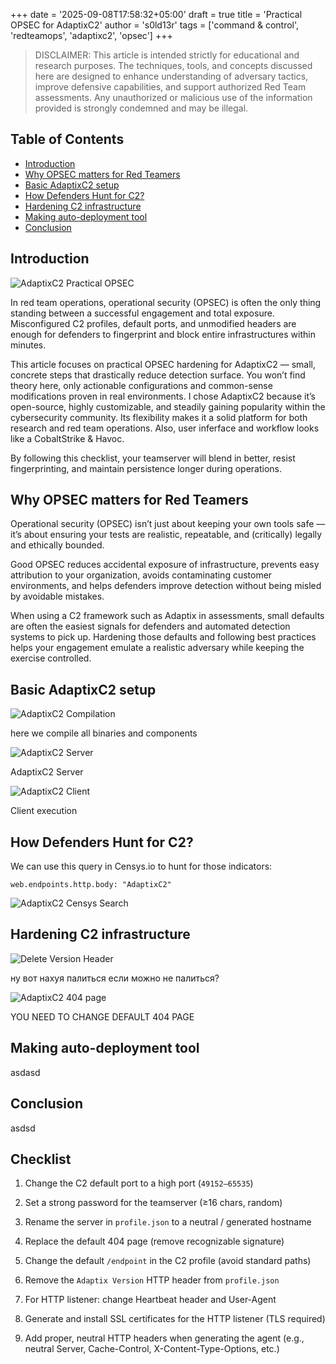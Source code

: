 +++
date = '2025-09-08T17:58:32+05:00'
draft = true
title = 'Practical OPSEC for AdaptixC2'
author = 's0ld13r'
tags = ['command & control', 'redteamops', 'adaptixc2', 'opsec']
+++

>DISCLAIMER:
This article is intended strictly for educational and research purposes. The techniques, tools, and concepts discussed here are designed to enhance understanding of adversary tactics, improve defensive capabilities, and support authorized Red Team assessments. Any unauthorized or malicious use of the information provided is strongly condemned and may be illegal.

## Table of Contents

- [Introduction](#introduction)
- [Why OPSEC matters for Red Teamers](#why-opsec-matters-for-red-teamers)
- [Basic AdaptixC2 setup](#basic-adaptixc2-setup)
- [How Defenders Hunt for C2?](#how-defenders-hunt-for-c2)
- [Hardening C2 infrastructure](#hardening-c2-infrastructure)
- [Making auto-deployment tool](#making-auto-deployment-tool)
- [Conclusion](#conclusion)

## Introduction

![AdaptixC2 Practical OPSEC](/adaptix-practical-opsec.png)

In red team operations, operational security (OPSEC) is often the only thing standing between a successful engagement and total exposure. Misconfigured C2 profiles, default ports, and unmodified headers are enough for defenders to fingerprint and block entire infrastructures within minutes.

This article focuses on practical OPSEC hardening for AdaptixC2 — small, concrete steps that drastically reduce detection surface. You won’t find theory here, only actionable configurations and common-sense modifications proven in real environments. I chose AdaptixC2 because it’s open-source, highly customizable, and steadily gaining popularity within the cybersecurity community. Its flexibility makes it a solid platform for both research and red team operations. Also, user inferface and workflow looks like a CobaltStrike & Havoc.

By following this checklist, your teamserver will blend in better, resist fingerprinting, and maintain persistence longer during operations.

## Why OPSEC matters for Red Teamers

Operational security (OPSEC) isn’t just about keeping your own tools safe — it’s about ensuring your tests are realistic, repeatable, and (critically) legally and ethically bounded. 

Good OPSEC reduces accidental exposure of infrastructure, prevents easy attribution to your organization, avoids contaminating customer environments, and helps defenders improve detection without being misled by avoidable mistakes.

When using a C2 framework such as Adaptix in assessments, small defaults are often the easiest signals for defenders and automated detection systems to pick up. Hardening those defaults and following best practices helps your engagement emulate a realistic adversary while keeping the exercise controlled.

## Basic AdaptixC2 setup

![AdaptixC2 Compilation](/adaptix-compilation.png)

here we compile all binaries and components

![AdaptixC2 Server](/adaptixc2-server.png)

AdaptixC2 Server

![AdaptixC2 Client](/adaptix-client.png)

Client execution


## How Defenders Hunt for C2?


We can use this query in Censys.io to hunt for those indicators:

```Censys Search
web.endpoints.http.body: "AdaptixC2"
```

![AdaptixC2 Censys Search](/adaptix_censys_result.png)


## Hardening C2 infrastructure

![Delete Version Header](/adaptix-delete-version-header.png)

ну вот нахуя палиться если можно не палиться?

![AdaptixC2 404 page](/adaptix-404-page.png)

YOU NEED TO CHANGE DEFAULT 404 PAGE

## Making auto-deployment tool

asdasd

## Conclusion

asdsd

## Checklist

1. Change the C2 default port to a high port (`49152–65535`)
    
2. Set a strong password for the teamserver (≥16 chars, random)
    
3. Rename the server in `profile.json` to a neutral / generated hostname
    
4. Replace the default 404 page (remove recognizable signature)
    
5. Change the default `/endpoint` in the C2 profile (avoid standard paths)
    
6. Remove the `Adaptix Version` HTTP header from `profile.json`
    
7. For HTTP listener: change Heartbeat header and User-Agent
    
8. Generate and install SSL certificates for the HTTP listener (TLS required)
    
9. Add proper, neutral HTTP headers when generating the agent (e.g., neutral Server, Cache-Control, X-Content-Type-Options, etc.)